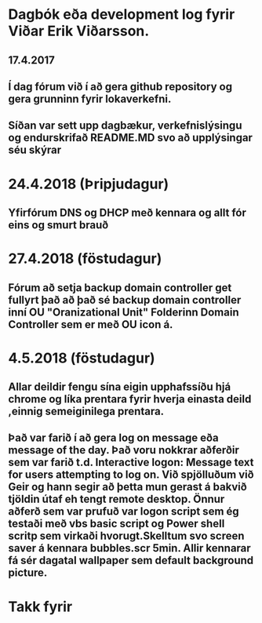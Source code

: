 # Dagbók eða development log fyrir Viðar Erik Viðarsson.

## 17.4.2017
## Í dag fórum við í að gera github repository og gera grunninn fyrir lokaverkefni.
## Síðan var sett upp dagbækur, verkefnislýsingu og endurskrifað README.MD svo að upplýsingar séu skýrar

# 24.4.2018 (Þripjudagur)
## Yfirfórum DNS og DHCP með kennara og allt fór eins og smurt brauð

# 27.4.2018 (föstudagur)
## Fórum að setja backup domain controller get fullyrt það að það sé backup domain controller inní OU "Oranizational Unit" Folderinn Domain Controller sem er með OU icon á.

# 4.5.2018 (föstudagur)
## Allar deildir fengu sína eigin upphafssíðu hjá chrome og líka prentara fyrir hverja einasta deild ,einnig semeiginilega prentara.
## Það var farið í að gera log on message eða message of the day. Það voru nokkrar aðferðir sem var farið t.d. Interactive logon: Message text for users attempting to log on. Við spjölluðum við Geir og hann segir að þetta mun gerast á bakvið tjöldin útaf eh tengt remote desktop. Önnur aðferð sem var prufuð var logon script sem ég testaði með vbs basic script og Power shell scritp sem virkaði hvorugt.Skelltum svo screen saver á kennara bubbles.scr 5min. Allir kennarar fá sér dagatal wallpaper sem default background picture.

# Takk fyrir
